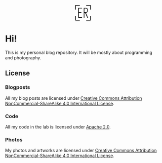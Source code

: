<div align="center" height="50px">
	<img
		src="/media/logo-compound.svg"
		alt="Personal Logo"
		height="50px"
	/>
</div>

# Hi!

This is my personal blog repository. It will be mostly about programming and photography.

## License

### Blogposts

All my blog posts are licensed under [Creative Commons Attribution NonCommercial-ShareAlike 4.0 International License][cc-by-nc-sa].

### Code

All my code in the lab is licensed under [Apache 2.0][apache].

### Photos

My photos and artworks are licensed under [Creative Commons Attribution NonCommercial-ShareAlike 4.0 International License][cc-by-nc-sa].

[cc-by-nc-sa]: https://creativecommons.org/licenses/by-nc-sa/4.0/
[apache]: https://www.apache.org/licenses/LICENSE-2.0
